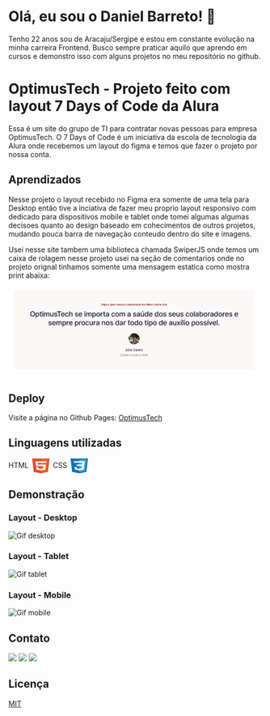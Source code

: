 
# Olá, eu sou o Daniel Barreto! 👋

Tenho 22 anos sou de Aracaju/Sergipe e estou em constante evolução na minha carreira Frontend. Busco sempre praticar aquilo que aprendo em cursos e demonstro isso com alguns projetos no meu repositório no github.

# OptimusTech - Projeto feito com layout 7 Days of Code da Alura

Essa é um site do grupo de TI para contratar novas pessoas para empresa OptimusTech. O 7 Days of Code é um iniciativa da escola de tecnologia da Alura onde recebemos um layout do figma e temos que fazer o projeto por nossa conta. 

## Aprendizados

Nesse projeto o layout recebido no Figma era somente de uma tela para Desktop então tive a inciativa de fazer meu proprio layout responsivo com dedicado para dispositivos mobile e tablet onde tomei algumas algumas decisoes quanto ao design baseado em cohecimentos de outros projetos, mudando pouca barra de navegaçào conteudo dentro do site e imagens.

Usei nesse site tambem uma biblioteca chamada SwiperJS onde temos um caixa de rolagem nesse projeto usei na seção de comentarios onde no projeto orignal tinhamos somente uma mensagem estatica como mostra print abaixa:

<img align="center" src="https://github.com/DanielBarret0/OptimusTech/blob/main/printscreen/image.png">

## Deploy

 Visite a página no Github Pages: [OptimusTech](https://danielbarret0.github.io/OptimusTech/)

## Linguagens utilizadas
  <div>
  HTML <img align="center" alt="Daniel-HTML" height="30" width="40" src="https://raw.githubusercontent.com/devicons/devicon/master/icons/html5/html5-original.svg"> 
   CSS <img align="center" alt="Daniel-CSS" height="30" width="40" src="https://raw.githubusercontent.com/devicons/devicon/master/icons/css3/css3-original.svg">
  </div>
  
## Demonstração

### Layout - Desktop
![Gif desktop](https://github.com/DanielBarret0/OptimusTech/blob/main/printscreen/Desktop-OptimusTech.gif)

### Layout - Tablet
![Gif tablet](https://github.com/DanielBarret0/OptimusTech/blob/main/printscreen/tablet-OptimusTech.gif)

### Layout - Mobile
![Gif mobile](https://github.com/DanielBarret0/OptimusTech/blob/main/printscreen/Mobile-OptimusTech.gif)
## Contato

 
 <p align="left">
  <a href="mailto:josedanielbarreto@gmail.com" alt="Gmail" target="_blank">
  <img src="https://img.shields.io/badge/-Gmail-FF0000?style=flat-square&labelColor=FF0000&logo=gmail&logoColor=white&link=mailto:josedanielbarreto@gmail.com"/ target="_blank"></a>

  <a href="https://www.linkedin.com/in/daniel-barreto-1b763216a/" alt="Linkedin" target="_blank">
  <img src="https://img.shields.io/badge/-Linkedin-0e76a8?style=flat-square&logo=Linkedin&logoColor=white&link=https://www.linkedin.com/in/daniel-barreto-1b763216a/" / target="_blank"></a>

  <a href="https://www.instagram.com/daniel.barret0/" alt="Instagram" target="_blank">
  <img src="https://img.shields.io/badge/-Instagram-DF0174?style=flat-square&labelColor=DF0174&logo=instagram&logoColor=white&link=https://www.instagram.com/daniel.barret0/"/ target="_blank"></a>
</p>  



## Licença

[MIT](https://choosealicense.com/licenses/mit/)

